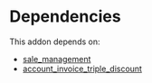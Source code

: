 # Dependencies

This addon depends on:

- [sale_management](../../odoo-bringout-oca-ocb-sale_management)
- [account_invoice_triple_discount](../../odoo-bringout-oca-account-invoicing-account_invoice_triple_discount)
